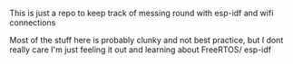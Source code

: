 This is just a repo to keep track of messing round with esp-idf and wifi connections

Most of the stuff here is probably clunky and not best practice, but I dont really care I'm just feeling it out and learning about FreeRTOS/ esp-idf
